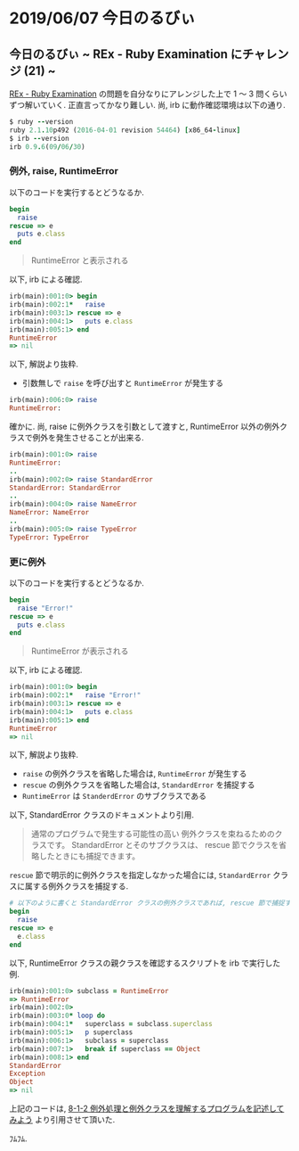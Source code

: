 # 2019/06/07 今日のるびぃ

## 今日のるびぃ ~ REx - Ruby Examination にチャレンジ (21) ~

[REx - Ruby Examination](https://rex.libertyfish.co.jp/) の問題を自分なりにアレンジした上で 1 〜 3 問くらいずつ解いていく. 正直言ってかなり難しい. 尚, irb に動作確認環境は以下の通り.

```ruby
$ ruby --version
ruby 2.1.10p492 (2016-04-01 revision 54464) [x86_64-linux]
$ irb --version
irb 0.9.6(09/06/30)
```

### 例外, raise, RuntimeError

以下のコードを実行するとどうなるか.

```ruby
begin
  raise
rescue => e
  puts e.class
end
```

> RuntimeError と表示される

以下, irb による確認.

```ruby
irb(main):001:0> begin
irb(main):002:1*   raise
irb(main):003:1> rescue => e
irb(main):004:1>   puts e.class
irb(main):005:1> end
RuntimeError
=> nil
```

以下, 解説より抜粋.

* 引数無しで `raise` を呼び出すと `RuntimeError` が発生する

```ruby
irb(main):006:0> raise
RuntimeError: 
```

確かに. 尚, raise に例外クラスを引数として渡すと, RuntimeError 以外の例外クラスで例外を発生させることが出来る.

```ruby
irb(main):001:0> raise
RuntimeError: 
..
irb(main):002:0> raise StandardError
StandardError: StandardError
..
irb(main):004:0> raise NameError
NameError: NameError
..
irb(main):005:0> raise TypeError
TypeError: TypeError
```

### 更に例外

以下のコードを実行するとどうなるか.

```ruby
begin
  raise "Error!"
rescue => e
  puts e.class
end
```

> RuntimeError が表示される

以下, irb による確認.

```ruby
irb(main):001:0> begin
irb(main):002:1*   raise "Error!"
irb(main):003:1> rescue => e
irb(main):004:1>   puts e.class
irb(main):005:1> end
RuntimeError
=> nil
```

以下, 解説より抜粋.

* `raise` の例外クラスを省略した場合は, `RuntimeError` が発生する
* `rescue` の例外クラスを省略した場合は, `StandardError` を捕捉する
* `RuntimeError` は `StanderdError` のサブクラスである

以下, StandardError クラスのドキュメントより引用.

> 通常のプログラムで発生する可能性の高い 例外クラスを束ねるためのクラスです。
> StandardError とそのサブクラスは、 rescue 節でクラスを省略したときにも捕捉できます。

`rescue` 節で明示的に例外クラスを指定しなかった場合には, `StandardError` クラスに属する例外クラスを捕捉する.

```ruby
# 以下のように書くと StandardError クラスの例外クラスであれば, rescue 節で捕捉する
begin
  raise
rescue => e
  e.class
end
```

以下, RuntimeError クラスの親クラスを確認するスクリプトを irb で実行した例.

```ruby
irb(main):001:0> subclass = RuntimeError
=> RuntimeError
irb(main):002:0> 
irb(main):003:0* loop do
irb(main):004:1*   superclass = subclass.superclass
irb(main):005:1>   p superclass
irb(main):006:1>   subclass = superclass
irb(main):007:1>   break if superclass == Object
irb(main):008:1> end
StandardError
Exception
Object
=> nil
```

上記のコードは, [8-1-2 例外処理と例外クラスを理解するプログラムを記述してみよう](https://www.grami-sensei.com/ruby/8/1/2) より引用させて頂いた.

ﾌﾑﾌﾑ.
